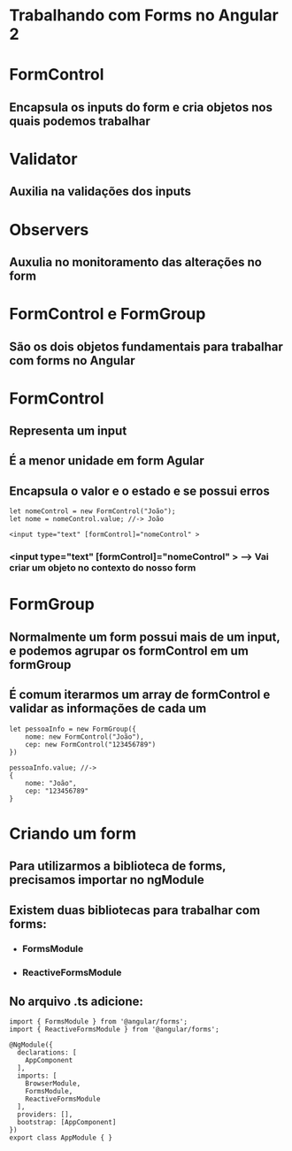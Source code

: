 # Trabalhando com Forms no Angular 2

# FormControl
## Encapsula os **inputs** do form e cria objetos nos quais podemos trabalhar

# Validator
## Auxilia na validações dos **inputs**

# Observers
## Auxulia no monitoramento das alterações no **form**

# FormControl e FormGroup
## São os dois objetos fundamentais para trabalhar com forms no Angular

# FormControl
## Representa um **input**
## É a menor unidade em form Agular
## Encapsula o valor e o estado e se possui erros
```
let nomeControl = new FormControl("João");
let nome = nomeControl.value; //-> João

<input type="text" [formControl]="nomeControl" >
```
### <input type="text" [formControl]="nomeControl" > --> Vai criar um objeto no contexto do nosso **form**

# FormGroup
## Normalmente um **form** possui mais de um input, e podemos agrupar os **formControl** em um **formGroup**
## É comum iterarmos um array de formControl e validar as informações de cada um
```
let pessoaInfo = new FormGroup({
    nome: new FormControl("João"),
    cep: new FormControl("123456789")
})

pessoaInfo.value; //-> 
{
    nome: "João",
    cep: "123456789"
}
```

# Criando um form
## Para utilizarmos a biblioteca de forms, precisamos importar no **ngModule**
## Existem duas bibliotecas para trabalhar com forms:
* ### FormsModule
* ### ReactiveFormsModule

## No arquivo **.ts** adicione:
```
import { FormsModule } from '@angular/forms';
import { ReactiveFormsModule } from '@angular/forms';

@NgModule({
  declarations: [
    AppComponent
  ],
  imports: [
    BrowserModule,
    FormsModule,
    ReactiveFormsModule
  ],
  providers: [],
  bootstrap: [AppComponent]
})
export class AppModule { }
```